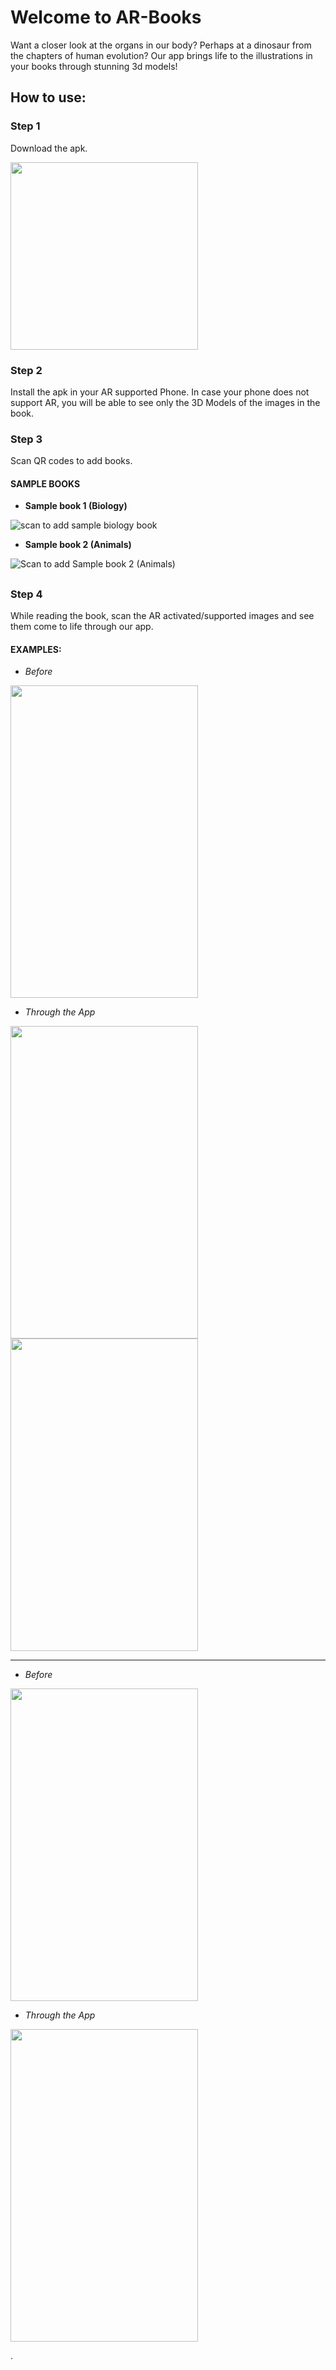 
# Welcome to AR-Books

Want a closer look at the organs in our body? Perhaps at a dinosaur from the chapters of human evolution? Our app brings life to the illustrations in your books through stunning 3d models!


## How to use:


### Step 1

Download the apk.

[<img src="https://www.batball11.com/images/android_btn.png" data-canonical-src="https://www.batball11.com/images/android_btn.png" width="300" />](https://github.com/BlueBreakingBugs/book-visualizer/releases/latest/download/ar-book.apk)


### Step 2

Install the apk in your AR supported Phone. In case your phone does not support AR, you will be able to see only the 3D Models of the images in the book.


### Step 3


Scan QR codes to add books.


#### SAMPLE BOOKS


- **Sample book 1 (Biology)**

![scan to add sample biology book](https://github.com/BlueBreakingBugs/book-visualizer/raw/master/readme-assets/biology.jpeg)


- **Sample book 2 (Animals)**

![Scan to add Sample book 2 (Animals)](https://github.com/BlueBreakingBugs/book-visualizer/raw/master/readme-assets/animal.jpeg)



##

### Step 4

While reading the book, scan the AR activated/supported images and see them come to life through our app.


#### EXAMPLES:


- *Before*

<img src="https://github.com/BlueBreakingBugs/book-visualizer/blob/master/readme-assets/Heart_Book_view.jpeg" width="300" height="500">

- *Through the App*

<img src="https://github.com/BlueBreakingBugs/book-visualizer/blob/master/readme-assets/Heart_AR_view1.jpeg" width="300" height="500">  <img src="https://github.com/BlueBreakingBugs/book-visualizer/blob/master/readme-assets/Heart_AR_View2.jpeg" width="300" height="500">


---

- *Before*

<img src="https://github.com/BlueBreakingBugs/book-visualizer/blob/master/readme-assets/Dinosaur_book_view.jpeg" width="300" height="500">

- *Through the App*

<img src="https://github.com/BlueBreakingBugs/book-visualizer/blob/master/readme-assets/Dinosaur_AR_view.jpeg" width="300" height="500">  






.
